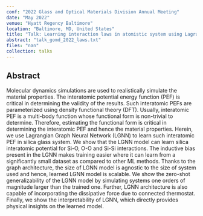 ```yaml
---
conf: "2022 Glass and Optical Materials Division Annual Meeting"
date: "May 2022"
venue: "Hyatt Regency Baltimore"
location: "Baltimore, MD, United States"
title: "Talk: Learning interaction laws in atomistic system using Lagrangian Graph Neural Networks"
abstract: "talk_gomd_2022_laws.txt"
files: "nan"
collection: talks
---
```


<!--  -->

## Abstract

Molecular dynamics simulations are used to realistically simulate the material properties. The interatomic potential energy function (PEF) is critical in determining the validity of the results. Such interatomic PEFs are parameterized using density functional theory (DFT). Usually, interatomic PEF is a multi-body function whose functional form is non-trivial to determine. Therefore, estimating the functional form is critical in determining the interatomic PEF and hence the material properties. Herein, we use Lagrangian Graph Neural Network (LGNN) to learn such interatomic PEF in silica glass system. We show that the LGNN model can learn silica interatomic potential for Si-O, O-O and Si-Si interactions. The inductive bias present in the LGNN makes training easier where it can learn from a significantly small dataset as compared to other ML methods. Thanks to the graph architecture, the size of LGNN model is agnostic to the size of system used and hence, learned LGNN model is scalable. We show the zero-shot generalizability of the LGNN model by simulating systems one orders of magnitude larger than the trained one. Further, LGNN architecture is also capable of incorporating the dissipative force due to connected thermostat. Finally, we show the interpretability of LGNN, which directly provides physical insights on the learned model.